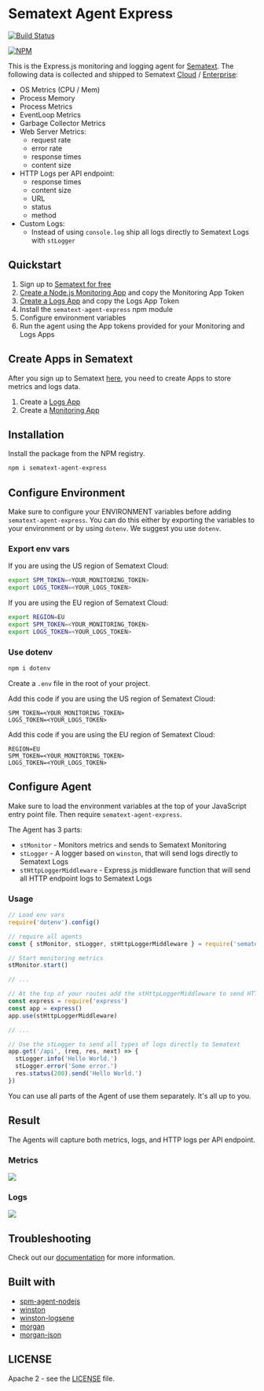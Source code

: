 # Sematext Agent Express

[![Build Status](https://travis-ci.org/sematext/sematext-agent-express.svg?branch=master)](https://travis-ci.org/sematext/sematext-agent-express)

[![NPM](https://nodei.co/npm/sematext-agent-express.png)](https://nodei.co/npm/sematext-agent-express/)

This is the Express.js monitoring and logging agent for [Sematext](https://sematext.com/). The following data is collected and shipped to Sematext [Cloud](https://sematext.com/cloud/) / [Enterprise](https://sematext.com/enterprise/):

- OS Metrics (CPU / Mem)
- Process Memory
- Process Metrics
- EventLoop Metrics
- Garbage Collector Metrics
- Web Server Metrics:
  - request rate
  - error rate
  - response times
  - content size
- HTTP Logs per API endpoint:
  - response times
  - content size
  - URL
  - status
  - method
- Custom Logs:
  - Instead of using `console.log` ship all logs directly to Sematext Logs with `stLogger`

## Quickstart 

1. Sign up to [Sematext for free](https://apps.sematext.com/ui/registration)  
2. [Create a Node.js Monitoring App](https://apps.sematext.com/ui/integrations) and copy the Monitoring App Token
3. [Create a Logs App](https://apps.sematext.com/ui/integrations) and copy the Logs App Token
4. Install the `sematext-agent-express` npm module
4. Configure environment variables
5. Run the agent using the App tokens provided for your Monitoring and Logs Apps

## Create Apps in Sematext

After you sign up to Sematext [here](https://apps.sematext.com/ui/registration), you need to create Apps to store metrics and logs data.

1. Create a [Logs App](https://sematext.com/docs/logs/quick-start/)
2. Create a [Monitoring App](https://sematext.com/docs/monitoring/quick-start/)

## Installation

Install the package from the NPM registry.

```bash
npm i sematext-agent-express
```

## Configure Environment

Make sure to configure your ENVIRONMENT variables before adding `sematext-agent-express`. You can do this either by exporting the variables to your environment or by using `dotenv`. We suggest you use `dotenv`.

### Export env vars

If you are using the US region of Sematext Cloud:

```bash
export SPM_TOKEN=<YOUR_MONITORING_TOKEN>
export LOGS_TOKEN=<YOUR_LOGS_TOKEN>
```

If you are using the EU region of Sematext Cloud:

```bash
export REGION=EU
export SPM_TOKEN=<YOUR_MONITORING_TOKEN>
export LOGS_TOKEN=<YOUR_LOGS_TOKEN>
```

### Use dotenv

```bash
npm i dotenv
```

Create a `.env` file in the root of your project.

Add this code if you are using the US region of Sematext Cloud:

```
SPM_TOKEN=<YOUR_MONITORING_TOKEN>
LOGS_TOKEN=<YOUR_LOGS_TOKEN>
```

Add this code if you are using the EU region of Sematext Cloud:

```
REGION=EU
SPM_TOKEN=<YOUR_MONITORING_TOKEN>
LOGS_TOKEN=<YOUR_LOGS_TOKEN>
```

## Configure Agent

Make sure to load the environment variables at the top of your JavaScript entry point file. Then require `sematext-agent-express`.

The Agent has 3 parts:

- `stMonitor` - Monitors metrics and sends to Sematext Monitoring
- `stLogger` - A logger based on `winston`, that will send logs directly to Sematext Logs
- `stHttpLoggerMiddleware` - Express.js middleware function that will send all HTTP endpoint logs to Sematext Logs

### Usage

```javascript
// Load env vars
require('dotenv').config()

// require all agents
const { stMonitor, stLogger, stHttpLoggerMiddleware } = require('sematext-agent-express')

// Start monitoring metrics
stMonitor.start()

// ...

// At the top of your routes add the stHttpLoggerMiddleware to send HTTP logs to Sematext
const express = require('express')
const app = express()
app.use(stHttpLoggerMiddleware)

// ...

// Use the stLogger to send all types of logs directly to Sematext
app.get('/api', (req, res, next) => {
  stLogger.info('Hello World.')
  stLogger.error('Some error.')
  res.status(200).send('Hello World.')
})
```

You can use all parts of the Agent of use them separately. It's all up to you.

## Result
The Agents will capture both metrics, logs, and HTTP logs per API endpoint.

### Metrics

![](https://cdn.sematext.com/images/sample-nodejs-metrics.png)

### Logs

![](https://cdn.sematext.com/images/sample-nodejs-logs.png)

## Troubleshooting
Check out our [documentation](https://sematext.com/docs/integration/express.js/) for more information.

## Built with

- [spm-agent-nodejs](https://github.com/sematext/spm-agent-nodejs)
- [winston](https://github.com/winstonjs/winston)
- [winston-logsene](https://github.com/sematext/winston-logsene)
- [morgan](https://github.com/expressjs/morgan)
- [morgan-json](https://github.com/indexzero/morgan-json)

## LICENSE

Apache 2 - see the [LICENSE](./LICENSE) file.

